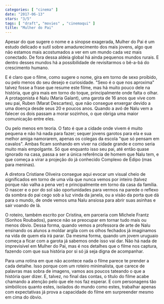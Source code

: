 ```yaml
---
categories: [ "cinema" ]
date: "2017-06-13"
stars: "3/5"
tags: [ "draft", "movies" , "cinemaqui" ]
title: "Mulher do Pai"
---
```

Apesar do que sugere o nome e a sinopse exagerada, Mulher do Pai
é um estudo delicado e sutil sobre amadurecimento dos mais jovens,
algo que não estamos mais acostumados a ver em um mundo cada vez mais
conectado. De fora dessa aldeia global há ainda pequenos mundos rurais. E
dentro desses mundos há a possibilidade de revisitarmos o bê-a-bá do
crescimento humano.

E é claro que o filme, como sugere o nome, gira em torno de sexo
proibido, ou pelo menos do seu desejo e curiosidade. "Sexo é o que nos
aproxima" talvez fosse a frase que resume este filme, mas há muito pouco
dele na história, que gira mais em torno do toque, principalmente onde
falta o olhar. A protagonista é Nalu (Maria Galant), uma garota de 16
anos que vive com seu pai, Ruben (Marat Descartes), que não consegue
enxergar devido a uma doença desde seus 20 e poucos anos. Quando a avó
de Nalu vem a falecer os dois passam a morar sozinhos, o que obriga uma
maior comunicação entre eles.

Ou pelo menos em teoria. O fato é que a cidade onde vivem é muito
pequena e não há nada para fazer; sequer jovens garotos para ela e sua
melhor amiga namorarem, apenas os colegas da escola "que só pensam em
cavalos". Ambas ficam sonhando em viver na cidade grande e como seria
muito mais empolgante. Só que enquanto isso seu pai, até então quase
ignorado na casa, passa a ser a única referência de homem que Nalu tem,
e que começa a virar a projeção do já conhecido Complexo de Édipo
(mas para meninas).

A diretora Cristiane Oliveira consegue aqui evocar um visual cheio de
significados em torno de uma vila que nunca vemos por inteiro (talvez
porque não valha a pena ver) e principalmente em torno da casa da
família. O nascer e o por do sol são oportunidades para vermos na
parede o reflexo da sombra do pai cego sob a luz vinda da janela, ou
a visão da porta que dá para o mundo, de onde vemos uma Nalu ansiosa
para abrir suas asinhas e sair voando de lá.

O roteiro, também escrito por Cristina, em parceria com Michele Frantz
(Sonhos Roubados), parece não se preocupar em tornar tudo mais ou menos
óbvio. Dessa forma, quando vemos a professora de arte de Nalu ensinando
os alunos a moldar argila com os olhos fechados já imaginamos na vida
de quem ela irá parar. Da mesma forma, quando um jovem uruguaio começa
a ficar com a garota já sabemos onde isso vai dar. Não há nada de
imprevisível em Mulher do Pai, mas é nos detalhes que o filme nos
captura, fazendo com que sua história por si só já seja digna de
acompanhar.

Para uma rotina em que não acontece nada o filme parece te prender
a cada detalhe. Isso porque com um roteiro minimalista, que carece
de palavras mas sobra de imagens, vamos aos poucos tateando o que a
história quer dizer. E, talvez, no final das contas, o título do
filme acabe chamando a atenção pelo que ele nos faz esperar. E com
personagens tão simbólicos quanto estes, isolados do mundo como estes,
trabalhar apenas com expectativas já prova a capacidade do filme em
surpreender mesmo em cima do óbvio.
